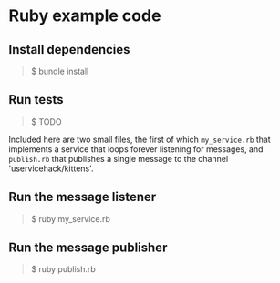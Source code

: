 # Ruby example code

## Install dependencies

> $ bundle install

## Run tests

> $ TODO

Included here are two small files, the first of which `my_service.rb` that implements a service that loops forever listening for messages, and `publish.rb` that publishes a single message to the channel 'uservicehack/kittens'.

## Run the message listener

> $ ruby my_service.rb

## Run the message publisher

> $ ruby publish.rb
